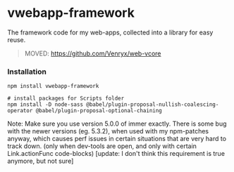 # vwebapp-framework

The framework code for my web-apps, collected into a library for easy reuse.

> MOVED: https://github.com/Venryx/web-vcore

### Installation

```
npm install vwebapp-framework

# install packages for Scripts folder
npm install -D node-sass @babel/plugin-proposal-nullish-coalescing-operator @babel/plugin-proposal-optional-chaining
```

Note: Make sure you use version 5.0.0 of immer exactly. There is some bug with the newer versions (eg. 5.3.2), when used with my npm-patches anyway, which causes perf issues in certain situations that are very hard to track down. (only when dev-tools are open, and only with certain Link.actionFunc code-blocks) [update: I don't think this requirement is true anymore, but not sure]